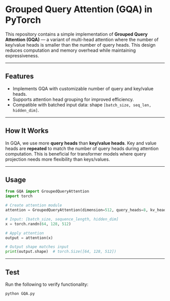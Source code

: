 # Grouped Query Attention (GQA) in PyTorch

This repository contains a simple implementation of **Grouped Query Attention (GQA)** — a variant of multi-head attention where the number of key/value heads is smaller than the number of query heads. This design reduces computation and memory overhead while maintaining expressiveness.

---

## Features

* Implements GQA with customizable number of query and key/value heads.
* Supports attention head grouping for improved efficiency.
* Compatible with batched input data: shape `[batch_size, seq_len, hidden_dim]`.

---

## How It Works

In GQA, we use more **query heads** than **key/value heads**. Key and value heads are **repeated** to match the number of query heads during attention computation. This is beneficial for transformer models where query projection needs more flexibility than keys/values.

---

## Usage

```python
from GQA import GroupedQueryAttention
import torch

# Create attention module
attention = GroupedQueryAttention(dimension=512, query_heads=8, kv_heads=4)

# Input: [batch_size, sequence_length, hidden_dim]
x = torch.randn(64, 128, 512)

# Apply attention
output = attention(x)

# Output shape matches input
print(output.shape)  # torch.Size([64, 128, 512])
```

---

## Test

Run the following to verify functionality:

```bash
python GQA.py
```
